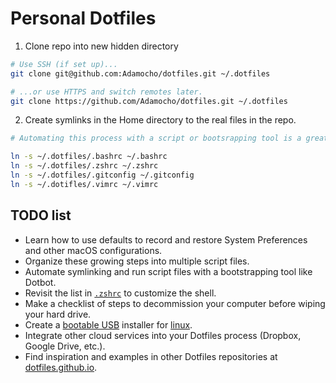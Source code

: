 # Personal Dotfiles

1. Clone repo into new hidden directory

```zsh
# Use SSH (if set up)...
git clone git@github.com:Adamocho/dotfiles.git ~/.dotfiles

# ...or use HTTPS and switch remotes later.
git clone https://github.com/Adamocho/dotfiles.git ~/.dotfiles
```

2. Create symlinks in the Home directory to the real files in the repo.

```zsh
# Automating this process with a script or bootsrapping tool is a great idea

ln -s ~/.dotfiles/.bashrc ~/.bashrc
ln -s ~/.dotfiles/.zshrc ~/.zshrc
ln -s ~/.dotfiles/.gitconfig ~/.gitconfig
ln -s ~/.dotifles/.vimrc ~/.vimrc
```

## TODO list

- Learn how to use defaults to record and restore System Preferences and other macOS configurations.
- Organize these growing steps into multiple script files.
- Automate symlinking and run script files with a bootstrapping tool like Dotbot.
- Revisit the list in [`.zshrc`](.zshrc) to customize the shell.
- Make a checklist of steps to decommission your computer before wiping your hard drive.
- Create a [bootable USB](https://rufus.ie/en/) installer for [linux](https://getfedora.org/pl/workstation/download/).
- Integrate other cloud services into your Dotfiles process (Dropbox, Google Drive, etc.).
- Find inspiration and examples in other Dotfiles repositories at [dotfiles.github.io](https://dotfiles.github.io/).